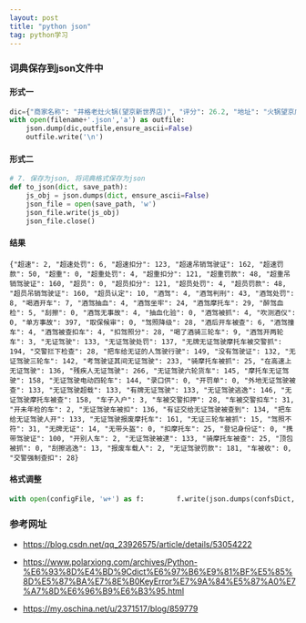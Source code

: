 ```yaml
---
layout: post
title: "python json"
tag: python学习
---
```


### 词典保存到json文件中

#### 形式一

~~~python
dic={"商家名称": "井格老灶火锅(望京新世界店)", "评分": 26.2, "地址": "火锅望京广顺南大街路16号", "人均消费": 105, "评论数量": 1387}
with open(filename+'.json','a') as outfile:
    json.dump(dic,outfile,ensure_ascii=False)
    outfile.write('\n')

~~~

#### 形式二

~~~python
# 7. 保存为json, 将词典格式保存为json
def to_json(dict, save_path):
    js_obj = json.dumps(dict, ensure_ascii=False)
    json_file = open(save_path, 'w')
    json_file.write(js_obj)
    json_file.close()

~~~

#### 结果

~~~
{"超速": 2, "超速处罚": 6, "超速扣分": 123, "超速吊销驾驶证": 162, "超速罚款": 50, "超重": 0, "超重处罚": 4, "超重扣分": 121, "超重罚款": 48, "超重吊销驾驶证": 160, "超员": 0, "超员扣分": 121, "超员处罚": 4, "超员罚款": 48, "超员吊销驾驶证": 160, "超员认定": 10, "酒驾": 4, "酒驾判刑": 43, "酒驾处罚": 8, "喝酒开车": 7, "酒驾抽血": 4, "酒驾坐牢": 24, "酒驾摩托车": 29, "醉驾血检": 5, "刮擦": 0, "酒驾无事故": 4, "抽血化验": 0, "酒驾被抓": 4, "吹测酒仪": 0, "单方事故": 397, "取保候审": 0, "驾照降级": 28, "酒后开车被查": 6, "酒驾撞车": 4, "酒驾被查扣车": 4, "扣驾照分": 28, "喝了酒骑三轮车": 9, "酒驾开两轮车": 3, "无证驾驶": 133, "无证驾驶处罚": 137, "无牌无证驾驶摩托车被交警抓": 194, "交警拦下检查": 28, "把车给无证的人驾驶行驶": 149, "没有驾驶证": 132, "无证驾驶三轮车": 142, "考驾驶证其间无证驾驶": 233, "骑摩托车被抓": 25, "在高速上无证驾驶": 136, "残疾人无证驾驶": 266, "无证驾驶六轮货车": 145, "摩托车无证驾驶": 158, "无证驾驶电动四轮车": 144, "录口供": 0, "开罚单": 0, "外地无证驾驶被查": 133, "无证驾驶超载": 133, "有牌无证驾驶": 133, "无证驾驶逃逸": 146, "无证驾驶摩托车被查": 158, "车子入户": 3, "车被交警扣押": 28, "车被交警扣车": 31, "开未年检的车": 2, "无证驾驶车被扣": 136, "有证交给无证驾驶被查到": 134, "把车给无证驾驶人开": 133, "无证驾驶报废摩托车": 161, "无证三轮车被抓": 15, "驾照不符": 31, "无牌无证": 14, "无带头盔": 0, "扣摩托车": 25, "登记身份证": 0, "携带驾驶证": 100, "开别人车": 2, "无证驾驶被逮": 133, "骑摩托车被查": 25, "顶包被抓": 0, "刮擦逃逸": 13, "报废车载人": 2, "无证驾驶罚款": 181, "车被收": 0, "交警强制查扣": 28}

~~~

#### 格式调整

~~~python
with open(configFile, 'w+') as f:        f.write(json.dumps(confsDict, indent=2))
~~~



### 参考网址

- <https://blog.csdn.net/qq_23926575/article/details/53054222>
- <https://www.polarxiong.com/archives/Python-%E6%93%8D%E4%BD%9Cdict%E6%97%B6%E9%81%BF%E5%85%8D%E5%87%BA%E7%8E%B0KeyError%E7%9A%84%E5%87%A0%E7%A7%8D%E6%96%B9%E6%B3%95.html>

- <https://my.oschina.net/u/2371517/blog/859779>